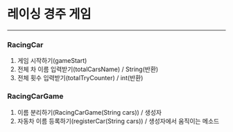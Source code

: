 # 레이싱 경주 게임
***
### RacingCar
1. 게임 시작하기(gameStart)
2. 전체 차 이름 입력받기(totalCarsName) / String(반환)
3. 전체 횟수 입력받기(totalTryCounter) / int(반환)

### RacingCarGame
1. 이름 분리하기(RacingCarGame(String cars)) / 생성자
2. 자동차 이름 등록하기(registerCar(String cars)) / 생성자에서 움직이는 메소드
